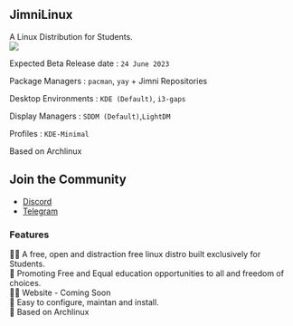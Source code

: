 ## JimniLinux 
A Linux Distribution for Students. <br>
![](https://komarev.com/ghpvc/?username=jimnilinux)


Expected Beta Release date : `24 June 2023`

Package Managers : `pacman`, `yay` + Jimni Repositories

Desktop Environments : `KDE (Default)`, `i3-gaps`

Display Managers : `SDDM (Default)`,`LightDM`

Profiles : `KDE-Minimal`

Based on Archlinux
## Join the Community
- [Discord](https://discord.gg/efX2ynC6tT)
- [Telegram](https://telegram.dog/jimnilinux)

### Features
🙋‍♀️ A free, open and distraction free linux distro built exclusively for Students.<br/>
🌈 Promoting Free and Equal education opportunities to all and freedom of choices.<br/>
👩‍💻 Website - Coming Soon<br/>
🍿 Easy to configure, maintan and install.<br/>
🧙 Based on Archlinux<br/>
